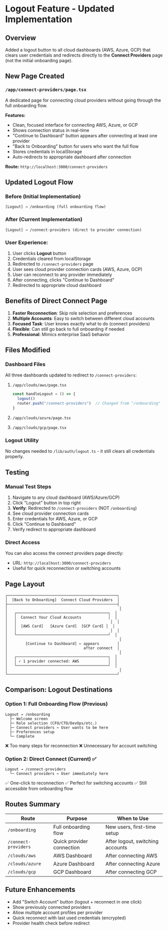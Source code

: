 # Logout Feature - Updated Implementation

## Overview
Added a logout button to all cloud dashboards (AWS, Azure, GCP) that clears user credentials and redirects directly to the **Connect Providers** page (not the initial onboarding page).

## New Page Created

### `/app/connect-providers/page.tsx`
A dedicated page for connecting cloud providers without going through the full onboarding flow.

**Features:**
- Clean, focused interface for connecting AWS, Azure, or GCP
- Shows connection status in real-time
- "Continue to Dashboard" button appears after connecting at least one provider
- "Back to Onboarding" button for users who want the full flow
- Stores credentials in localStorage
- Auto-redirects to appropriate dashboard after connection

**Route:** `http://localhost:3000/connect-providers`

## Updated Logout Flow

### Before (Initial Implementation)
```
[Logout] → /onboarding (full onboarding flow)
```

### After (Current Implementation)
```
[Logout] → /connect-providers (direct to provider connection)
```

### User Experience:
1. User clicks **Logout** button
2. Credentials cleared from localStorage
3. Redirected to `/connect-providers` page
4. User sees cloud provider connection cards (AWS, Azure, GCP)
5. User can reconnect to any provider immediately
6. After connecting, clicks "Continue to Dashboard"
7. Redirected to appropriate cloud dashboard

## Benefits of Direct Connect Page

1. **Faster Reconnection**: Skip role selection and preferences
2. **Multiple Accounts**: Easy to switch between different cloud accounts
3. **Focused Task**: User knows exactly what to do (connect providers)
4. **Flexible**: Can still go back to full onboarding if needed
5. **Professional**: Mimics enterprise SaaS behavior

## Files Modified

### Dashboard Files
All three dashboards updated to redirect to `/connect-providers`:

1. `/app/clouds/aws/page.tsx`
   ```typescript
   const handleLogout = () => {
     logout()
     router.push("/connect-providers")  // Changed from "/onboarding"
   }
   ```

2. `/app/clouds/azure/page.tsx`
3. `/app/clouds/gcp/page.tsx`

### Logout Utility
No changes needed to `/lib/auth/logout.ts` - it still clears all credentials properly.

## Testing

### Manual Test Steps
1. Navigate to any cloud dashboard (AWS/Azure/GCP)
2. Click "Logout" button in top right
3. **Verify**: Redirected to `/connect-providers` (NOT `/onboarding`)
4. See cloud provider connection cards
5. Enter credentials for AWS, Azure, or GCP
6. Click "Continue to Dashboard"
7. Verify redirect to appropriate dashboard

### Direct Access
You can also access the connect providers page directly:
- URL: `http://localhost:3000/connect-providers`
- Useful for quick reconnection or switching accounts

## Page Layout

```
┌─────────────────────────────────────────────────┐
│  [Back to Onboarding]  Connect Cloud Providers  │
├─────────────────────────────────────────────────┤
│                                                  │
│   ┌─────────────────────────────────────────┐  │
│   │  Connect Your Cloud Accounts            │  │
│   │                                          │  │
│   │  [AWS Card]   [Azure Card]  [GCP Card] │  │
│   │                                          │  │
│   └─────────────────────────────────────────┘  │
│                                                  │
│        [Continue to Dashboard] ← appears        │
│                                  after connect  │
│                                                  │
│   ┌─────────────────────────────────────────┐  │
│   │ ✓ 1 provider connected: AWS             │  │
│   └─────────────────────────────────────────┘  │
│                                                  │
└─────────────────────────────────────────────────┘
```

## Comparison: Logout Destinations

### Option 1: Full Onboarding Flow (Previous)
```
Logout → /onboarding
  ├─ Welcome screen
  ├─ Role selection (CFO/CTO/DevOps/etc.)
  ├─ Connect providers ← User wants to be here
  ├─ Preferences setup
  └─ Complete
```
❌ Too many steps for reconnection
❌ Unnecessary for account switching

### Option 2: Direct Connect (Current) ✅
```
Logout → /connect-providers
  └─ Connect providers ← User immediately here
```
✅ One-click to reconnection
✅ Perfect for switching accounts
✅ Still accessible from onboarding flow

## Routes Summary

| Route | Purpose | When to Use |
|-------|---------|-------------|
| `/onboarding` | Full onboarding flow | New users, first-time setup |
| `/connect-providers` | Quick provider connection | After logout, switching accounts |
| `/clouds/aws` | AWS Dashboard | After connecting AWS |
| `/clouds/azure` | Azure Dashboard | After connecting Azure |
| `/clouds/gcp` | GCP Dashboard | After connecting GCP |

## Future Enhancements

- Add "Switch Account" button (logout + reconnect in one click)
- Show previously connected providers
- Allow multiple account profiles per provider
- Quick reconnect with last used credentials (encrypted)
- Provider health check before redirect
